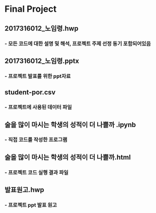 # Final Project

## 2017316012_노임령.hwp

### - 모든 코드에 대한 설명 및 해석, 프로젝트 주제 선정 동기 포함되어있음

## 2017316012_노임령.pptx

### - 프로젝트 발표를 위한 ppt자료

## student-por.csv

### - 프로젝트에 사용된 데이터 파일

## 술을 많이 마시는 학생의 성적이 더 나쁠까 .ipynb

### - 직접 코드를 작성한 프로그램

## 술을 많이 마시는 학생의 성적이 더 나쁠까.html

### - 프로젝트 코드 실행 결과 파일

## 발표원고.hwp

### - 프로젝트 ppt 발표 원고

